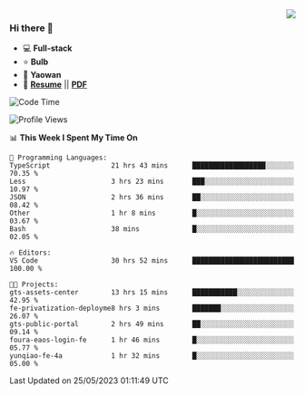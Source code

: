 <img align="right" src="https://github-readme-stats.vercel.app/api?username=LolipopJ&show_icons=true&count_private=true&hide_title=true&include_all_commits=true&theme=vue">

### Hi there 👋

- :computer: **Full-stack**
- :star: **Bulb**
- :pill: **Yaowan**
- :milky_way: [**Resume**](https://lolipopj.github.io/resume/) || [**PDF**](https://cdn.jsdelivr.net/gh/lolipopj/resume/export/resume-en.pdf)

<!--START_SECTION:waka-->
![Code Time](http://img.shields.io/badge/Code%20Time-1%2C292%20hrs%207%20mins-blue)

![Profile Views](http://img.shields.io/badge/Profile%20Views-1-blue)

📊 **This Week I Spent My Time On** 

```text
💬 Programming Languages: 
TypeScript               21 hrs 43 mins      ██████████████████░░░░░░░   70.35 % 
Less                     3 hrs 23 mins       ███░░░░░░░░░░░░░░░░░░░░░░   10.97 % 
JSON                     2 hrs 36 mins       ██░░░░░░░░░░░░░░░░░░░░░░░   08.42 % 
Other                    1 hr 8 mins         █░░░░░░░░░░░░░░░░░░░░░░░░   03.67 % 
Bash                     38 mins             █░░░░░░░░░░░░░░░░░░░░░░░░   02.05 % 

🔥 Editors: 
VS Code                  30 hrs 52 mins      █████████████████████████   100.00 % 

🐱‍💻 Projects: 
gts-assets-center        13 hrs 15 mins      ███████████░░░░░░░░░░░░░░   42.95 % 
fe-privatization-deployme8 hrs 3 mins        ███████░░░░░░░░░░░░░░░░░░   26.07 % 
gts-public-portal        2 hrs 49 mins       ██░░░░░░░░░░░░░░░░░░░░░░░   09.14 % 
foura-eaos-login-fe      1 hr 46 mins        █░░░░░░░░░░░░░░░░░░░░░░░░   05.77 % 
yunqiao-fe-4a            1 hr 32 mins        █░░░░░░░░░░░░░░░░░░░░░░░░   05.00 % 
```


 Last Updated on 25/05/2023 01:11:49 UTC
<!--END_SECTION:waka-->
